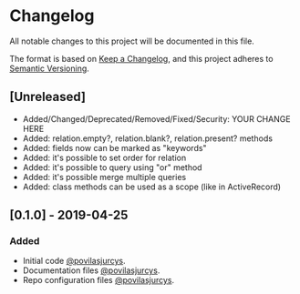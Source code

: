 # Changelog

All notable changes to this project will be documented in this file.

The format is based on [Keep a Changelog](https://keepachangelog.com/en/1.0.0/),
and this project adheres to [Semantic Versioning](https://semver.org/spec/v2.0.0.html).

## [Unreleased]

* Added/Changed/Deprecated/Removed/Fixed/Security: YOUR CHANGE HERE
* Added: relation.empty?, relation.blank?, relation.present? methods
* Added: fields now can be marked as "keywords"
* Added: it's possible to set order for relation
* Added: it's possible to query using "or" method
* Added: it's possible merge multiple queries
* Added: class methods can be used as a scope (like in ActiveRecord)

## [0.1.0] - 2019-04-25

### Added

* Initial code [@povilasjurcys](https://github.com/povilasjurcys).
* Documentation files [@povilasjurcys](https://github.com/povilasjurcys).
* Repo configuration files [@povilasjurcys](https://github.com/povilasjurcys).
